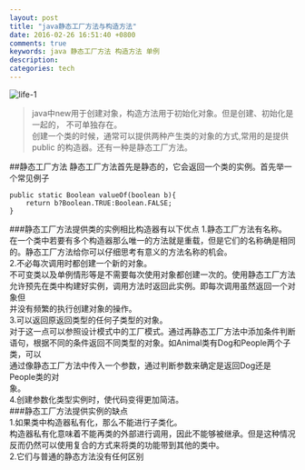 ```yaml
---
layout: post
title: "java静态工厂方法与构造方法"
date: 2016-02-26 16:51:40 +0800
comments: true
keywords: java 静态工厂方法 构造方法 单例 
description:
categories: tech
---
```


![life-1](http://7xj0s4.com1.z0.glb.clouddn.com/life_1.jpg)
  >java中new用于创建对象，构造方法用于初始化对象。但是创建、初始化是一起的，
不可单独存在。    
    创建一个类的时候，通常可以提供两种产生类的对象的方式,常用的是提供public
的构造器。还有一种是静态工厂方法。
<!--more-->
##静态工厂方法
   静态工厂方法首先是静态的，它会返回一个类的实例。首先举一个常见例子    
   
```
public static Boolean valueOf(boolean b){
    return b?Boolean.TRUE:Boolean.FALSE;
}
```
###静态工厂方法提供类的实例相比构造器有以下优点
1.静态工厂方法有名称。   
   在一个类中若要有多个构造器那么唯一的方法就是重载，但是它们的名称确是相同   
的。静态工厂方法给你可以仔细思考有意义的方法名称的机会。   
2.不必每次调用时都创建一个新的对象。   
   不可变类以及单例情形等是不需要每次使用对象都创建一次的。使用静态工厂方法   
允许预先在类中构建好实例，调用方法时返回此实例。即每次调用虽然返回一个对象但   
并没有频繁的执行创建对象的操作。   
3.可以返回原返回类型的任何子类型的对象。   
   对于这一点可以参照设计模式中的工厂模式。通过再静态工厂方法中添加条件判断   
语句，根据不同的条件返回不同类型的对象。如Animal类有Dog和People两个子类，可以   
通过像静态工厂方法中传入一个参数，通过判断参数来确定是返回Dog还是People类的对   
象。   
4.创建参数化类型实例时，使代码变得更加简洁。   
###静态工厂方法提供实例的缺点   
1.如果类中构造器私有化，那么不能进行子类化。   
   构造器私有化意味着不能再类的外部进行调用，因此不能够被继承。但是这种情况   
反而仍然可以使用复合的方式来将类的功能带到其他的类中。   
2.它们与普通的静态方法没有任何区别   


